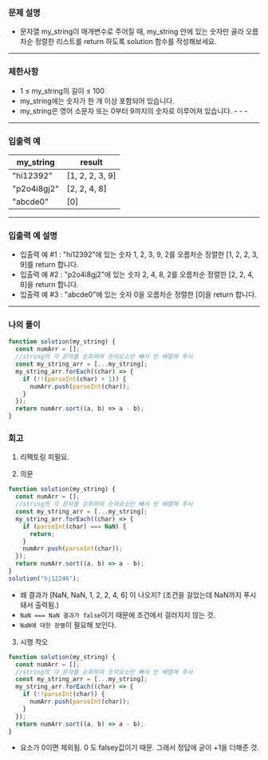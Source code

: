 ### 문제 설명

- 문자열 my_string이 매개변수로 주어질 때, my_string 안에 있는 숫자만 골라 오름차순 정렬한 리스트를 return 하도록 solution 함수를 작성해보세요.

---

### 제한사항

- 1 ≤ my_string의 길이 ≤ 100
- my_string에는 숫자가 한 개 이상 포함되어 있습니다.
- my_string은 영어 소문자 또는 0부터 9까지의 숫자로 이루어져 있습니다. - - -

---

### 입출력 예

| my_string   | result          |
| ----------- | --------------- |
| "hi12392"   | [1, 2, 2, 3, 9] |
| "p2o4i8gj2" | [2, 2, 4, 8]    |
| "abcde0"    | [0]             |

---

### 입출력 예 설명

- 입출력 예 #1 : "hi12392"에 있는 숫자 1, 2, 3, 9, 2를 오름차순 정렬한 [1, 2, 2, 3, 9]를 return 합니다.
- 입출력 예 #2 : "p2o4i8gj2"에 있는 숫자 2, 4, 8, 2를 오름차순 정렬한 [2, 2, 4, 8]을 return 합니다.
- 입출력 예 #3 : "abcde0"에 있는 숫자 0을 오름차순 정렬한 [0]을 return 합니다.

---

### 나의 풀이

```javascript
function solution(my_string) {
  const numArr = [];
  //string의 각 문자를 순회하여 숫자요소만 빼서 빈 배열에 푸시
  const my_string_arr = [...my_string];
  my_string_arr.forEach((char) => {
    if (!!(parseInt(char) + 1)) {
      numArr.push(parseInt(char));
    }
  });
  return numArr.sort((a, b) => a - b);
}
```

### 회고

1. 리팩토링 피필요.

2. 의문

```javascript
function solution(my_string) {
  const numArr = [];
  //string의 각 문자를 순회하여 숫자요소만 빼서 빈 배열에 푸시
  const my_string_arr = [...my_string];
  my_string_arr.forEach((char) => {
    if (parseInt(char) === NaN) {
      return;
    }
    numArr.push(parseInt(char));
  });
  return numArr.sort((a, b) => a - b);
}
solution("hj12246");
```

- 왜 결과가 [NaN, NaN, 1, 2, 2, 4, 6] 이 나오지? (조건을 걸었는데 NaN까지 푸시돼서 출력됨.)
- `NaN === NaN 결과가 false`이기 때문에 조건에서 걸러지지 않는 것.
- `NaN에 대한 판별`이 필요해 보인다.

3. 시행 착오

```javascript
function solution(my_string) {
  const numArr = [];
  //string의 각 문자를 순회하여 숫자요소만 빼서 빈 배열에 푸시
  const my_string_arr = [...my_string];
  my_string_arr.forEach((char) => {
    if (!!parseInt(char)) {
      numArr.push(parseInt(char));
    }
  });
  return numArr.sort((a, b) => a - b);
}
```

- 요소가 0이면 제외됨. 0 도 falsey값이기 때문. 그래서 정답에 굳이 +1을 더해준 것.

